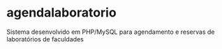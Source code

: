 # agendalaboratorio
Sistema desenvolvido em PHP/MySQL para agendamento e reservas de laboratórios de faculdades
